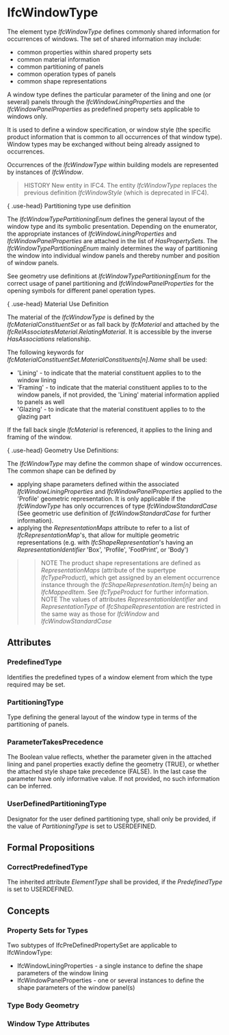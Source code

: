 # IfcWindowType

The element type _IfcWindowType_ defines commonly shared information for occurrences of windows. The set of shared information may include:

* common properties within shared property sets
* common material information
* common partitioning of panels
* common operation types of panels
* common shape representations

A window type defines the particular parameter of the lining and one (or several) panels through the _IfcWindowLiningProperties_ and the _IfcWindowPanelProperties_ as predefined property sets applicable to windows only.

It is used to define a window specification, or window style (the specific product information that is common to all occurrences of that window type). Window types may be exchanged without being already assigned to occurrences.

Occurrences of the _IfcWindowType_ within building models are represented by instances of _IfcWindow_.

> HISTORY  New entity in IFC4. The entity _IfcWindowType_ replaces the previous definition _IfcWindowStyle_ (which is deprecated in IFC4).

{ .use-head}
Partitioning type use definition

The _IfcWindowTypePartitioningEnum_ defines the general layout of the window type and its symbolic presentation. Depending on the enumerator, the appropriate instances of _IfcWindowLiningProperties_ and _IfcWindowPanelProperties_ are attached in the list of _HasPropertySets_. The _IfcWindowTypePartitioningEnum_ mainly determines the way of partitioning the window into individual window panels and thereby number and position of window panels.

See geometry use definitions at _IfcWindowTypePartitioningEnum_ for the correct usage of panel partitioning and _IfcWindowPanelProperties_ for the opening symbols for different panel operation types.

{ .use-head}
Material Use Definition

The material of the _IfcWindowType_ is defined by the _IfcMaterialConstituentSet_ or as fall back by _IfcMaterial_ and attached by the _IfcRelAssociatesMaterial_._RelatingMaterial_. It is accessible by the inverse _HasAssociations_ relationship.

The following keywords for _IfcMaterialConstituentSet.MaterialConstituents[n].Name_ shall be used:

* 'Lining' - to indicate that the material constituent applies to to the window lining
* 'Framing' - to indicate that the material constituent applies to to the window panels, if not provided, the 'Lining' material information applied to panels as well
* 'Glazing' - to indicate that the material constituent applies to to the glazing part

If the fall back single _IfcMaterial_ is referenced, it applies to the lining and framing of the window.

{ .use-head}
Geometry Use Definitions:

The _IfcWindowType_ may define the common shape of window occurrences. The common shape can be defined by

* applying shape parameters defined within the associated _IfcWindowLiningProperties_ and _IfcWindowPanelProperties_ applied to the 'Profile' geometric representation. It is only applicable if the _IfcWindowType_ has only occurrences of type _IfcWindowStandardCase_ (See geometric use definition of _IfcWindowStandardCase_ for further information).
* applying the _RepresentationMaps_ attribute to refer to a list of _IfcRepresentationMap_'s, that allow for multiple geometric representations (e.g. with _IfcShapeRepresentation_'s having an _RepresentationIdentifier_ 'Box', 'Profile', 'FootPrint', or 'Body')
>> NOTE  The product shape representations are defined as _RepresentationMaps_ (attribute of the supertype _IfcTypeProduct_), which get assigned by an element occurrence instance through the _IfcShapeRepresentation.Item[n]_ being an _IfcMappedItem_. See _IfcTypeProduct_ for further information.
>> NOTE  The values of attributes _RepresentationIdentifier_ and _RepresentationType_ of _IfcShapeRepresentation_ are restricted in the same way as those for _IfcWindow_ and _IfcWindowStandardCase_

## Attributes

### PredefinedType
Identifies the predefined types of a window element from which the type required may be set.

### PartitioningType
Type defining the general layout of the window type in terms of the partitioning of panels.

### ParameterTakesPrecedence
The Boolean value reflects, whether the parameter given in the attached lining and panel properties exactly define the geometry (TRUE), or whether the attached style shape take precedence (FALSE). In the last case the parameter have only informative value. If not provided, no such information can be inferred.

### UserDefinedPartitioningType
Designator for the user defined partitioning type, shall only be provided, if the value of _PartitioningType_ is set to USERDEFINED.

## Formal Propositions

### CorrectPredefinedType
The inherited attribute _ElementType_ shall be provided, if the _PredefinedType_ is set to USERDEFINED.

## Concepts

### Property Sets for Types

Two subtypes of IfcPreDefinedPropertySet are applicable to IfcWindowType:

* IfcWindowLiningProperties - a single instance to define the shape parameters of the window lining
* IfcWindowPanelProperties - one or several instances to define the shape parameters of the window panel(s)

### Type Body Geometry



### Window Type Attributes



